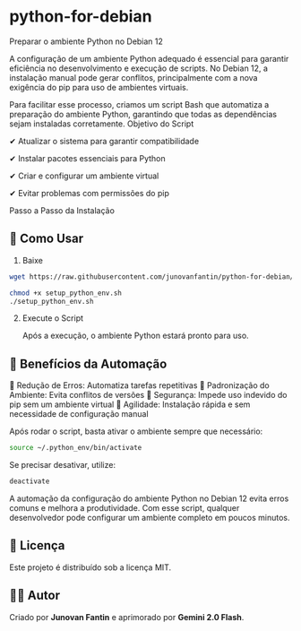 # python-for-debian
Preparar o ambiente Python no Debian 12




A configuração de um ambiente Python adequado é essencial para garantir eficiência no desenvolvimento e execução de scripts. No Debian 12, a instalação manual pode gerar conflitos, principalmente com a nova exigência do pip para uso de ambientes virtuais.

Para facilitar esse processo, criamos um script Bash que automatiza a preparação do ambiente Python, garantindo que todas as dependências sejam instaladas corretamente.
Objetivo do Script

✔ Atualizar o sistema para garantir compatibilidade

✔ Instalar pacotes essenciais para Python

✔ Criar e configurar um ambiente virtual

✔ Evitar problemas com permissões do pip






Passo a Passo da Instalação


## 🚀 Como Usar

1. Baixe
   
```bash
wget https://raw.githubusercontent.com/junovanfantin/python-for-debian/refs/heads/main/setup_python_env.sh

chmod +x setup_python_env.sh
./setup_python_env.sh
```
2. Execute o Script
  
   Após a execução, o ambiente Python estará pronto para uso.


## 📌 Benefícios da Automação

🔹 Redução de Erros: Automatiza tarefas repetitivas
🔹 Padronização do Ambiente: Evita conflitos de versões
🔹 Segurança: Impede uso indevido do pip sem um ambiente virtual
🔹 Agilidade: Instalação rápida e sem necessidade de configuração manual

Após rodar o script, basta ativar o ambiente sempre que necessário:
```bash
source ~/.python_env/bin/activate
```

Se precisar desativar, utilize:
```bash
deactivate
```


A automação da configuração do ambiente Python no Debian 12 evita erros comuns e melhora a produtividade. Com esse script, qualquer desenvolvedor pode configurar um ambiente completo em poucos minutos.


## 📜 Licença
Este projeto é distribuído sob a licença MIT.


## 👨‍💻 Autor
Criado por **Junovan Fantin** e aprimorado por **Gemini 2.0 Flash**.

